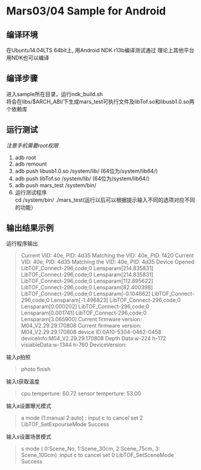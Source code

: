 # Mars03/04 Sample for Android

## 编译环境
在Ubuntu14.04LTS 64bit上, 用Android NDK r13b编译测试通过
理论上其他平台用NDK也可以编译  

## 编译步骤
进入sample所在目录，运行ndk_build.sh  
将会在libs/$ARCH_ABI/下生成mars_test可执行文件及libTof.so和libusb1.0.so两个依赖库

## 运行测试
*注意手机需要root权限*  
1. adb root  
2. adb remount  
3. adb push libusb1.0.so /system/lib/  (64位为/system/lib64/)
4. adb push libTof.so /system/lib/   (64位为/system/lib64/)
5. adb push mars_test /system/bin/  
6. 运行测试程序  
   cd /system/bin/
   ./mars_test(运行以后可以根据提示输入不同的选项对应不同的功能）
   
## 输出结果示例
运行程序输出
>Current VID: 40e, PID: 4d35
>Matching the VID: 40e, PID: f420
>Current VID: 40e, PID: 4d35
>Matching the VID: 40e, PID: 4d35
>Device Opened
>LibTOF_Connect-296,code;0 Lensparam[214.835831]
>LibTOF_Connect-296,code;0 Lensparam[214.835831]
>LibTOF_Connect-296,code;0 Lensparam[112.895622]
>LibTOF_Connect-296,code;0 Lensparam[82.400398]
>LibTOF_Connect-296,code;0 Lensparam[-0.104662]
>LibTOF_Connect-296,code;0 Lensparam[-1.496823]
>LibTOF_Connect-296,code;0 Lensparam[0.000202]
>LibTOF_Connect-296,code;0 Lensparam[0.001741]
>LibTOF_Connect-296,code;0 Lensparam[3.065900]
>Current firmware version: M04_V2.29.29.170808
>Current firmware version: M04_V2.29.29.170808
>device ID:0A10-5304-0462-0458 
>deviceInfo:M04_V2.29.29.170808
>Depth Data:w-224 h-172 
>visiableData:w-1344 h-760 
>DeviceVersion:

输入p拍照
>photo finish 

输入t获取温度
>cpu temperture: 60.72  sensor temperture: 53.00

输入a设置曝光模式
>a
>mode (1:manual 2:auto) :
>input c to cancel set
>2
>LibTOF_SetExpourseMode Success

输入s设置场景模式
>s
mode ( 0:Scene_No, 1:Scene_30cm, 2:Scene_75cm, 3: Scene_100cm)  :input c to cancel set
0
LibTOF_SetSceneMode Success

   